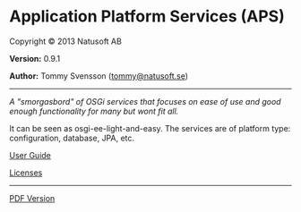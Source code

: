 # Application Platform Services (APS)

Copyright © 2013 Natusoft AB

__Version:__ 0.9.1

__Author:__ Tommy Svensson (tommy@natusoft.se)

---

_A "smorgasbord" of OSGi services that focuses on ease of use and good enough functionality for many but wont fit all._

It can be seen as osgi-ee-light-and-easy. The services are of platform type: configuration, database, JPA, etc.

[User Guide](https://github.com/tombensve/APS/blob/master/APS-UserGuide/docs/APS-UserGuide.md)

[Licenses](https://github.com/tombensve/APS/blob/master/lics/licenses.md)

---

[PDF Version](https://github.com/tombensve/APS/blob/master/APS-UserGuide/docs/APS-UserGuide.pdf)